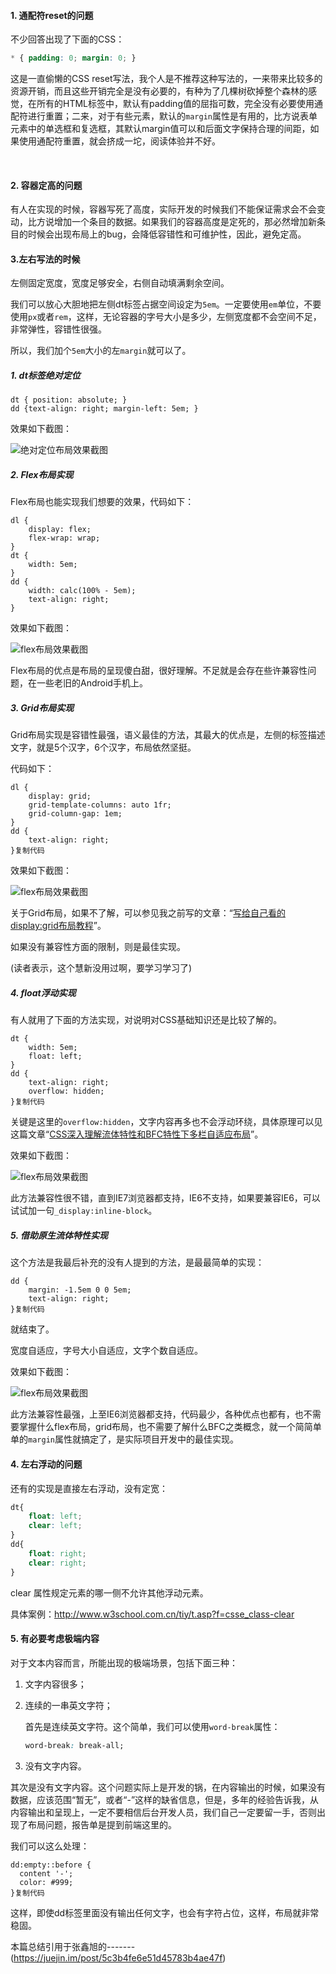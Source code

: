 #### 1. 通配符reset的问题

不少回答出现了下面的CSS：

```css
* { padding: 0; margin: 0; }
```

这是一直偷懒的CSS reset写法，我个人是不推荐这种写法的，一来带来比较多的资源开销，而且这些开销完全是没有必要的，有种为了几棵树砍掉整个森林的感觉，在所有的HTML标签中，默认有padding值的屈指可数，完全没有必要使用通配符进行重置；二来，对于有些元素，默认的`margin`属性是有用的，比方说表单元素中的单选框和复选框，其默认margin值可以和后面文字保持合理的间距，如果使用通配符重置，就会挤成一坨，阅读体验并不好。										

​											

####  2. 容器定高的问题

有人在实现的时候，容器写死了高度，实际开发的时候我们不能保证需求会不会变动，比方说增加一个条目的数据。如果我们的容器高度是定死的，那必然增加新条目的时候会出现布局上的bug，会降低容错性和可维护性，因此，避免定高。



#### 3.左右写法的时候

左侧固定宽度，宽度足够安全，右侧自动填满剩余空间。

我们可以放心大胆地把左侧dt标签占据空间设定为`5em`。一定要使用`em`单位，不要使用`px`或者`rem`，这样，无论容器的字号大小是多少，左侧宽度都不会空间不足，非常弹性，容错性很强。

所以，我们加个`5em`大小的左`margin`就可以了。

##### 	1. dt标签绝对定位

```
dt { position: absolute; }
dd {text-align: right; margin-left: 5em; }
```

效果如下截图：

![绝对定位布局效果截图](https://user-gold-cdn.xitu.io/2019/1/13/16847b1089564c44?imageView2/0/w/1280/h/960/format/webp/ignore-error/1)

##### 	2. Flex布局实现

Flex布局也能实现我们想要的效果，代码如下：

```
dl {
    display: flex;
    flex-wrap: wrap;
}
dt {
    width: 5em;
}
dd {
    width: calc(100% - 5em);
    text-align: right;
}
```

效果如下截图：

![flex布局效果截图](https://user-gold-cdn.xitu.io/2019/1/13/16847b1089564c44?imageView2/0/w/1280/h/960/format/webp/ignore-error/1)

Flex布局的优点是布局的呈现傻白甜，很好理解。不足就是会存在些许兼容性问题，在一些老旧的Android手机上。 

##### 	3. Grid布局实现

Grid布局实现是容错性最强，语义最佳的方法，其最大的优点是，左侧的标签描述文字，就是5个汉字，6个汉字，布局依然坚挺。

代码如下：

```
dl {
    display: grid;
    grid-template-columns: auto 1fr;
    grid-column-gap: 1em;
}
dd {
    text-align: right;
}复制代码
```

效果如下截图：

![flex布局效果截图](https://user-gold-cdn.xitu.io/2019/1/13/16847b1089564c44?imageView2/0/w/1280/h/960/format/webp/ignore-error/1)

关于Grid布局，如果不了解，可以参见我之前写的文章：“[写给自己看的display:grid布局教程](https://link.juejin.im?target=https%3A%2F%2Fwww.zhangxinxu.com%2Fwordpress%2F2018%2F11%2Fdisplay-grid-css-css3%2F)”。

如果没有兼容性方面的限制，则是最佳实现。

(读者表示，这个慧新没用过啊，要学习学习了)

##### 	4. float浮动实现

有人就用了下面的方法实现，对说明对CSS基础知识还是比较了解的。

```
dt {
    width: 5em;
    float: left;    
}
dd {
    text-align: right;
    overflow: hidden;    
}复制代码
```

关键是这里的`overflow:hidden`，文字内容再多也不会浮动环绕，具体原理可以见这篇文章“[CSS深入理解流体特性和BFC特性下多栏自适应布局](https://link.juejin.im?target=https%3A%2F%2Fwww.zhangxinxu.com%2Fwordpress%2F2015%2F02%2Fcss-deep-understand-flow-bfc-column-two-auto-layout%2F)”。

效果如下截图：

![flex布局效果截图](https://user-gold-cdn.xitu.io/2019/1/13/16847b1089564c44?imageView2/0/w/1280/h/960/format/webp/ignore-error/1)

此方法兼容性很不错，直到IE7浏览器都支持，IE6不支持，如果要兼容IE6，可以试试加一句`_display:inline-block`。

##### 	 5. 借助原生流体特性实现

这个方法是我最后补充的没有人提到的方法，是最最简单的实现：

```
dd {
    margin: -1.5em 0 0 5em;
    text-align: right;    
}复制代码
```

就结束了。

宽度自适应，字号大小自适应，文字个数自适应。

效果如下截图：

![flex布局效果截图](https://user-gold-cdn.xitu.io/2019/1/13/16847b1089564c44?imageView2/0/w/1280/h/960/format/webp/ignore-error/1)

此方法兼容性最强，上至IE6浏览器都支持，代码最少，各种优点也都有，也不需要掌握什么flex布局，grid布局，也不需要了解什么BFC之类概念，就一个简简单单的`margin`属性就搞定了，是实际项目开发中的最佳实现。

 

 

 

 

 

 

 

 

 

 

 

 

 

#### 4. 左右浮动的问题

还有的实现是直接左右浮动，没有定宽：

```css
dt{
    float: left;
    clear: left;
}
dd{
    float: right;
    clear: right;
}
```

clear 属性规定元素的哪一侧不允许其他浮动元素。

具体案例：http://www.w3school.com.cn/tiy/t.asp?f=csse_class-clear



#### 5. 有必要考虑极端内容

对于文本内容而言，所能出现的极端场景，包括下面三种：

1. 文字内容很多；

   

2. 连续的一串英文字符；

   首先是连续英文字符。这个简单，我们可以使用`word-break`属性：

   ```css
   word-break: break-all;
   ```

    

3. 没有文字内容。

其次是没有文字内容。这个问题实际上是开发的锅，在内容输出的时候，如果没有数据，应该范围“暂无”，或者“-”这样的缺省信息，但是，多年的经验告诉我，从内容输出和呈现上，一定不要相信后台开发人员，我们自己一定要留一手，否则出现了布局问题，报告单是提到前端这里的。

我们可以这么处理：

```
dd:empty::before {
  content '-';
  color: #999;
}复制代码
```

这样，即使dd标签里面没有输出任何文字，也会有字符占位，这样，布局就非常稳固。

 

 

 

 

本篇总结引用于张鑫旭的-------(https://juejin.im/post/5c3b4fe6e51d45783b4ae47f)

 

 